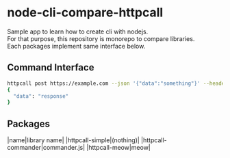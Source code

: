 # node-cli-compare-httpcall
Sample app to learn how to create cli with nodejs.  
For that purpose, this repository is monorepo to compare libraries.  
Each packages implement same interface below.  

## Command Interface
```bash
httpcall post https://example.com --json '{"data":"something"}' --header 'Accept:application/json'
{
  "data": "response"
}
```

## Packages
|name|library name|
|httpcall-simple|(nothing)|
|httpcall-commander|commander.js|
|httpcall-meow|meow|
